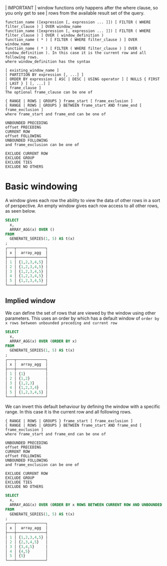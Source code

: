| IMPORTANT
| window functions only happens after the where clause, so you only get to see
| rows from the available result set of the query.

```
function_name ([expression [, expression ... ]]) [ FILTER ( WHERE filter_clause ) ] OVER window_name
function_name ([expression [, expression ... ]]) [ FILTER ( WHERE filter_clause ) ] OVER ( window_definition )
function_name ( * ) [ FILTER ( WHERE filter_clause ) ] OVER window_name
function_name ( * ) [ FILTER ( WHERE filter_clause ) ] OVER ( window_definition ). In this case it is the current row and all following rows.
where window_definition has the syntax

[ existing_window_name ]
[ PARTITION BY expression [, ...] ]
[ ORDER BY expression [ ASC | DESC | USING operator ] [ NULLS { FIRST | LAST } ] [, ...] ]
[ frame_clause ]
The optional frame_clause can be one of

{ RANGE | ROWS | GROUPS } frame_start [ frame_exclusion ]
{ RANGE | ROWS | GROUPS } BETWEEN frame_start AND frame_end [ frame_exclusion ]
where frame_start and frame_end can be one of

UNBOUNDED PRECEDING
offset PRECEDING
CURRENT ROW
offset FOLLOWING
UNBOUNDED FOLLOWING
and frame_exclusion can be one of

EXCLUDE CURRENT ROW
EXCLUDE GROUP
EXCLUDE TIES
EXCLUDE NO OTHERS
```

# Basic windowing

A window gives each row the ability to view the data of other rows in a sort of perspective.
An empty window gives each row access to all other rows, as seen below.
```sql
SELECT 
  x, 
  ARRAY_AGG(x) OVER ()
FROM 
  GENERATE_SERIES(1, 5) AS t(x)
;
┌───┬─────────────┐
│ x │  array_agg  │
├───┼─────────────┤
│ 1 │ {1,2,3,4,5} │
│ 2 │ {1,2,3,4,5} │
│ 3 │ {1,2,3,4,5} │
│ 4 │ {1,2,3,4,5} │
│ 5 │ {1,2,3,4,5} │
└───┴─────────────┘
```

## Implied window

We can define the set of rows that are viewed by the window using other parameters. This uses an order by which has a default window of `order by x rows between unbounded preceding and current row`
```sql
SELECT
  x,
  ARRAY_AGG(x) OVER (ORDER BY x)
FROM
  GENERATE_SERIES(1, 5) AS t(x)
;
┌───┬─────────────┐
│ x │  array_agg  │
├───┼─────────────┤
│ 1 │ {1}         │
│ 2 │ {1,2}       │
│ 3 │ {1,2,3}     │
│ 4 │ {1,2,3,4}   │
│ 5 │ {1,2,3,4,5} │
└───┴─────────────┘
```

We can invert this default behaviour by defining the window with a specific range. In this case it is the current row and all following rows.

```
{ RANGE | ROWS | GROUPS } frame_start [ frame_exclusion ]
{ RANGE | ROWS | GROUPS } BETWEEN frame_start AND frame_end [ frame_exclusion ]
where frame_start and frame_end can be one of

UNBOUNDED PRECEDING
offset PRECEDING
CURRENT ROW
offset FOLLOWING
UNBOUNDED FOLLOWING
and frame_exclusion can be one of

EXCLUDE CURRENT ROW
EXCLUDE GROUP
EXCLUDE TIES
EXCLUDE NO OTHERS
```

```SQL
SELECT 
  x, 
  ARRAY_AGG(x) OVER (ORDER BY x ROWS BETWEEN CURRENT ROW AND UNBOUNDED FOLLOWING)
FROM 
  GENERATE_SERIES(1, 5) AS t(x)
;
┌───┬─────────────┐
│ x │  array_agg  │
├───┼─────────────┤
│ 1 │ {1,2,3,4,5} │
│ 2 │ {2,3,4,5}   │
│ 3 │ {3,4,5}     │
│ 4 │ {4,5}       │
│ 5 │ {5}         │
└───┴─────────────┘
```
